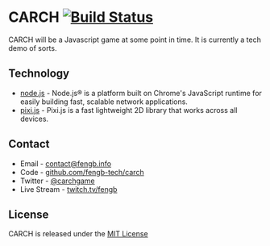 CARCH [![Build Status][travis-image]](travis-url)
=====
CARCH will be a Javascript game at some point in time.  It is currently a tech
demo of sorts.

Technology
-------
* [node.js](http://nodejs.org/) - Node.js® is a platform built on Chrome's JavaScript runtime for easily building fast, scalable network applications.
* [pixi.js](http://www.pixijs.com/) - Pixi.js is a fast lightweight 2D library that works across all devices.

Contact
-------
* Email - <contact@fengb.info>
* Code - [github.com/fengb-tech/carch](https://github.com/fengb-tech/carch)
* Twitter - [@carchgame](https://twitter.com/carchgame)
* Live Stream - [twitch.tv/fengb](http://www.twitch.tv/fengb)

License
-------
CARCH is released under the [MIT License](https://github.com/fengb-tech/carch/blob/master/LICENSE)

[travis-image]: https://img.shields.io/travis/fengb-tech/carch.svg?style=flat
[travis-url]: https://travis-ci.org/fengb-tech/carch
